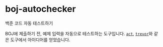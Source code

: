 # boj-autochecker
백준 코드 자동 테스트하기

BOJ에 제출하기 전, 예제 입력을 자동으로 테스트하는 도구입니다. [`act`](https://github.com/nektos/act), [`trevor`](https://github.com/vadimdemedes/trevor)와 같은 도구에서 아이디어를 얻었습니다.